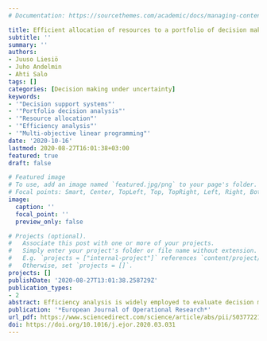 ```yaml
---
# Documentation: https://sourcethemes.com/academic/docs/managing-content/

title: Efficient allocation of resources to a portfolio of decision making units
subtitle: ''
summary: ''
authors:
- Juuso Liesiö
- Juho Andelmin
- Ahti Salo
tags: []
categories: [Decision making under uncertainty]
keywords:
- '"Decision support systems"'
- '"Portfolio decision analysis"'
- '"Resource allocation"'
- '"Efficiency analysis"'
- '"Multi-objective linear programming"'
date: '2020-10-16'
lastmod: 2020-08-27T16:01:38+03:00
featured: true
draft: false

# Featured image
# To use, add an image named `featured.jpg/png` to your page's folder.
# Focal points: Smart, Center, TopLeft, Top, TopRight, Left, Right, BottomLeft, Bottom, BottomRight.
image:
  caption: ''
  focal_point: ''
  preview_only: false

# Projects (optional).
#   Associate this post with one or more of your projects.
#   Simply enter your project's folder or file name without extension.
#   E.g. `projects = ["internal-project"]` references `content/project/deep-learning/index.md`.
#   Otherwise, set `projects = []`.
projects: []
publishDate: '2020-08-27T13:01:38.258729Z'
publication_types:
- 2
abstract: Efficiency analysis is widely employed to evaluate decision making units (DMUs) which convert input resources into outputs. In this paper, we develop models for allocating these resources to DMUs in order to maximize the overall efficiency of the portfolio formed by these DMUs. Our models do not require complete preference information about how valuable the inputs and outputs are relative to each other. Rather, based on incomplete preference information and explicit assumptions about the DMUs’ production possibilities, they determine all efficient DMUs portfolios which are then analyzed to provide robust decision recommendations on how much resources should be allocated to each DMU. We illustrate our models by revisiting earlier case studies and show that the use of conventional efficiency analysis in guiding resource allocation decisions can cause inefficiencies.
publication: '*European Journal of Operational Research*'
url_pdf: https://www.sciencedirect.com/science/article/abs/pii/S0377221720302459
doi: https://doi.org/10.1016/j.ejor.2020.03.031
---
```

